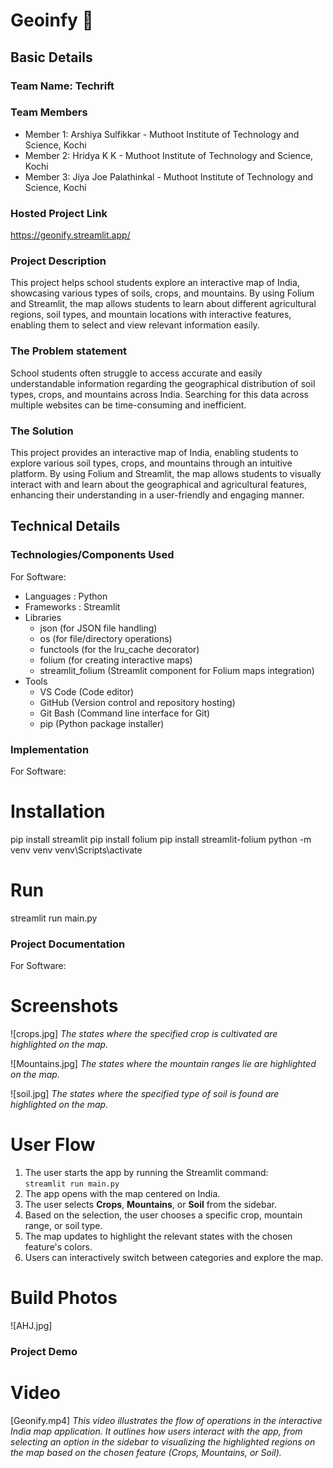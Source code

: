 # Geoinfy 🎯


## Basic Details
### Team Name: Techrift


### Team Members
- Member 1: Arshiya Sulfikkar - Muthoot Institute of Technology and Science, Kochi
- Member 2: Hridya K K - Muthoot Institute of Technology and Science, Kochi
- Member 3: Jiya Joe Palathinkal - Muthoot Institute of Technology and Science, Kochi

### Hosted Project Link
https://geonify.streamlit.app/

### Project Description
This project helps school students explore an interactive map of India, showcasing various types of soils, crops, and mountains. By using Folium and Streamlit, the map allows students to learn about different agricultural regions, soil types, and mountain locations with interactive features, enabling them to select and view relevant information easily.


### The Problem statement
School students often struggle to access accurate and easily understandable information regarding the geographical distribution of soil types, crops, and mountains across India. Searching for this data across multiple websites can be time-consuming and inefficient.

### The Solution
This project provides an interactive map of India, enabling students to explore various soil types, crops, and mountains through an intuitive platform. By using Folium and Streamlit, the map allows students to visually interact with and learn about the geographical and agricultural features, enhancing their understanding in a user-friendly and engaging manner.


## Technical Details
### Technologies/Components Used
For Software:
- Languages : Python
- Frameworks : Streamlit
- Libraries
  - json (for JSON file handling)
  - os (for file/directory operations)
  - functools (for the lru_cache decorator)
  - folium (for creating interactive maps)
  - streamlit_folium (Streamlit component for Folium maps integration)
- Tools
  - VS Code (Code editor)
  - GitHub (Version control and repository hosting)
  - Git Bash (Command line interface for Git)
  - pip (Python package installer)

### Implementation
For Software:
# Installation
pip install streamlit
pip install folium
pip install streamlit-folium
python -m venv venv
venv\Scripts\activate

# Run
streamlit run main.py

### Project Documentation
For Software:

# Screenshots
![crops.jpg] 
*The states where the specified crop is cultivated are highlighted on the map.*

![Mountains.jpg]
*The states where the mountain ranges lie are highlighted on the map.*

![soil.jpg]
*The states where the specified type of soil is found are highlighted on the map.*

# User Flow
   1. The user starts the app by running the Streamlit command:  
      `streamlit run main.py`
   2. The app opens with the map centered on India.
   3. The user selects **Crops**, **Mountains**, or **Soil** from the sidebar.
   4. Based on the selection, the user chooses a specific crop, mountain range, or soil type.
   5. The map updates to highlight the relevant states with the chosen feature's colors.
   6. Users can interactively switch between categories and explore the map.

# Build Photos
![AHJ.jpg]

### Project Demo
# Video
[Geonify.mp4]
*This video illustrates the flow of operations in the interactive India map application. It outlines how users interact with the app, from selecting an option in the sidebar to visualizing the highlighted regions on the map based on the chosen feature (Crops, Mountains, or Soil).*
